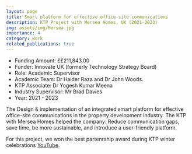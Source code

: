 ```yaml
---
layout: page
title: Smart platform for effective office-site communications
description: KTP Project with Mersea Homes, UK (2021-2023)
img: assets/img/Mersea.jpg
importance: 4
category: work
related_publications: true
---
```


* Funding Amount: ££211,843.00 <br/>
* Funder: Innovate UK (formerly Technology Strategy Board) <br/>
* Role: Academic Supervisor <br/>
* Academic Team: Dr Haider Raza and Dr John Woods.
* KTP Associate: Dr Yogesh Kumar Meena<br/>
* Industry Supervisor: Mr Brad Davies<br/>
* Year: 2021 - 2023

The Design & implementation of an integrated smart platform for effective office-site communications in the property development industry. The KTP with Mersea Homes helped the company: Reduce communication gaps, save time, be more sustainable, and introduce a user-friendly platform. 

For this project, we won the best partenrship award during KTP winter celebrations [YouTube](https://youtu.be/pIX2536vudc?si=BEdnqr54CsZ-Ovjm).